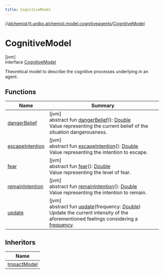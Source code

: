```yaml
---
title: CognitiveModel
---
```

//[alchemist](../../../index.html)/[it.unibo.alchemist.model.cognitiveagents](../index.html)/[CognitiveModel](index.html)



# CognitiveModel



[jvm]\
interface [CognitiveModel](index.html)

Theoretical model to describe the cognitive processes underlying in an agent.



## Functions


| Name | Summary |
|---|---|
| [dangerBelief](danger-belief.html) | [jvm]<br>abstract fun [dangerBelief](danger-belief.html)(): [Double](https://kotlinlang.org/api/latest/jvm/stdlib/kotlin/-double/index.html)<br>Value representing the current belief of the situation dangerousness. |
| [escapeIntention](escape-intention.html) | [jvm]<br>abstract fun [escapeIntention](escape-intention.html)(): [Double](https://kotlinlang.org/api/latest/jvm/stdlib/kotlin/-double/index.html)<br>Value representing the intention to escape. |
| [fear](fear.html) | [jvm]<br>abstract fun [fear](fear.html)(): [Double](https://kotlinlang.org/api/latest/jvm/stdlib/kotlin/-double/index.html)<br>Value representing the level of fear. |
| [remainIntention](remain-intention.html) | [jvm]<br>abstract fun [remainIntention](remain-intention.html)(): [Double](https://kotlinlang.org/api/latest/jvm/stdlib/kotlin/-double/index.html)<br>Value representing the intention to remain. |
| [update](update.html) | [jvm]<br>abstract fun [update](update.html)(frequency: [Double](https://kotlinlang.org/api/latest/jvm/stdlib/kotlin/-double/index.html))<br>Update the current intensity of the aforementioned feelings considering a [frequency](update.html). |


## Inheritors


| Name |
|---|
| [ImpactModel](../../it.unibo.alchemist.model.cognitiveagents.impact/-impact-model/index.html) |

